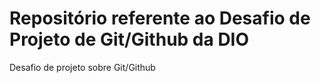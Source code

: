 # Repositório referente ao Desafio de Projeto de Git/Github da DIO
Desafio de projeto sobre Git/Github
